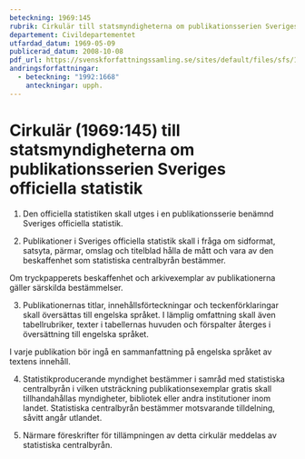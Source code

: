 ```yaml
---
beteckning: 1969:145
rubrik: Cirkulär till statsmyndigheterna om publikationsserien Sveriges officiella statistik
departement: Civildepartementet
utfardad_datum: 1969-05-09
publicerad_datum: 2008-10-08
pdf_url: https://svenskforfattningssamling.se/sites/default/files/sfs/1969-05/SFS1969-145.pdf
andringsforfattningar:
  - beteckning: "1992:1668"
    anteckningar: upph.
---
```


# Cirkulär (1969:145) till statsmyndigheterna om publikationsserien Sveriges officiella statistik

1. Den officiella statistiken skall utges i en publikationsserie benämnd Sveriges officiella statistik.

2. Publikationer i Sveriges officiella statistik skall i fråga om sidformat, satsyta, pärmar, omslag och titelblad hålla de mått och vara av den beskaffenhet som statistiska centralbyrån bestämmer.

Om tryckpapperets beskaffenhet och arkivexemplar av publikationerna gäller särskilda bestämmelser.

3. Publikationernas titlar, innehållsförteckningar och teckenförklaringar skall översättas till engelska språket. I lämplig omfattning skall även tabellrubriker, texter i tabellernas huvuden och förspalter återges i översättning till engelska språket.

I varje publikation bör ingå en sammanfattning på engelska språket av textens innehåll.

4. Statistikproducerande myndighet bestämmer i samråd med statistiska centralbyrån i vilken utsträckning publikationsexemplar gratis skall tillhandahållas myndigheter, bibliotek eller andra institutioner inom landet. Statistiska centralbyrån bestämmer motsvarande tilldelning, såvitt angår utlandet.

5. Närmare föreskrifter för tillämpningen av detta cirkulär meddelas av statistiska centralbyrån.